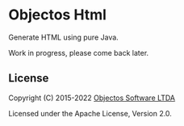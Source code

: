 # Objectos Html

Generate HTML using pure Java.

Work in progress, please come back later.

## License

Copyright (C) 2015-2022 [Objectos Software LTDA](https://www.objectos.com.br)

Licensed under the Apache License, Version 2.0.

